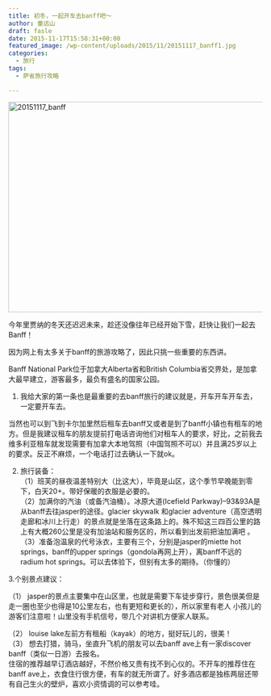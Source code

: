 ```yaml
---
title: 初冬，一起开车去banff吧～
author: 童远山
draft: fasle
date: 2015-11-17T15:58:31+00:00
featured_image: /wp-content/uploads/2015/11/20151117_banff1.jpg
categories:
  - 旅行
tags:
  - 萨省旅行攻略

---
```

<img decoding="async" loading="lazy" class="alignnone size-full wp-image-584" src="http://52sask.com/wp-content/uploads/2015/11/20151117_banff1.jpg" alt="20151117_banff" width="640" height="417" />

今年里贾纳的冬天还迟迟未来，趁还没像往年已经开始下雪，赶快让我们一起去Banff！

因为网上有太多关于banff的旅游攻略了，因此只挑一些重要的东西讲。

Banff National Park位于加拿大Alberta省和British Columbia省交界处，是加拿大最早建立，游客最多，最负有盛名的国家公园。

1. 我给大家的第一条也是最重要的去banff旅行的建议就是，开车开车开车去，一定要开车去。

当然也可以到飞到卡尔加里然后租车去banff又或者是到了banff小镇也有租车的地方。但是我建议租车的朋友提前打电话咨询他们对租车人的要求，好比，之前我去维多利亚租车就发现需要有加拿大本地驾照（中国驾照不可以）并且满25岁以上的要求。反正不麻烦，一个电话打过去确认一下就ok。

2. 旅行装备：  
（1）班芙的昼夜温差特别大（比这大），毕竟是山区，这个季节早晚能到零下，白天20+。带好保暖的衣服是必要的。  
（2）加满你的汽油（或备汽油桶）。冰原大道(Icefield Parkway)&#8211;93&93A是从banff去往jasper的途径。glacier skywalk 和glacier adventure（高空透明走廊和冰川上行走）的景点就是坐落在这条路上的。殊不知这三四百公里的路上有大概260公里是没有加油站和服务区的，所以看到出发前把油加满吧 。  
（3）准备泡温泉的代号泳衣，主要有三个，分别是jasper的miette hot springs，banff的upper springs（gondola再网上开），离banff不远的radium hot springs。可以去体验下，但别有太多的期待。（你懂的）

3.个别景点建议：

（1） jasper的景点主要集中在山区里，也就是需要下车徒步穿行，景色很美但是走一圈也至少也得是10公里左右，也有更短和更长的），所以家里有老人 小孩儿的游客们注意啦！山里没有手机信号，带几个对讲机方便家人联系。

（2） louise lake左前方有租船（kayak）的地方，挺好玩儿的，很美！  
（3） 想去打猎，骑马，坐直升飞机的朋友可以去banff ave上有一家discover banff（类似一日游）去报名。  
住宿的推荐越早订酒店越好，不然价格又贵有找不到心仪的。不开车的推荐住在banff ave上，衣食住行很方便，有车的就无所谓了。好多酒店都是独栋两层还带有自己生火的壁炉，喜欢小资情调的可以参考哇。